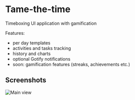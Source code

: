 # Tame-the-time
Timeboxing UI application with gamification

Features:
- per day templates
- activities and tasks tracking
- history and charts
- optional Gotify notifications
- soon: gamification features (streaks, achievements etc.)


## Screenshots

![Main view](https://github.com/z0diaq/Tame-the-time/251101_main_view.png)


